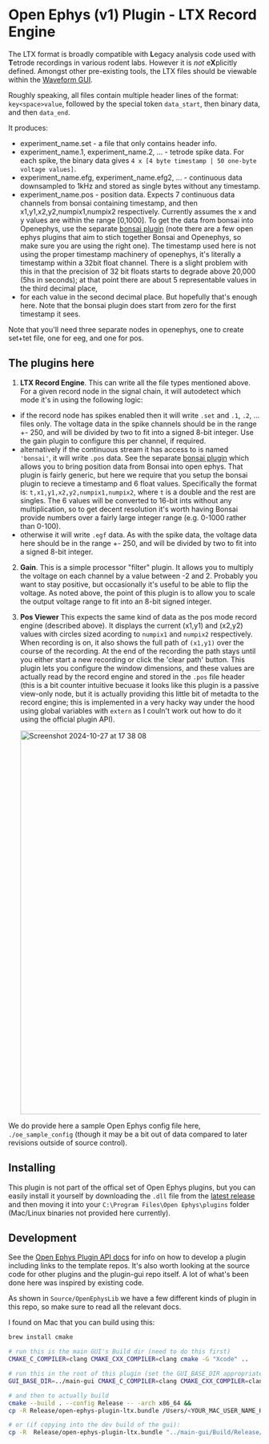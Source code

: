 # Open Ephys (v1) Plugin - LTX Record Engine

The LTX format is broadly compatible with **L**egacy analysis code used with **T**etrode recordings in various rodent labs. However it is _not_ e**X**plicitly defined.
Amongst other pre-existing tools, the LTX files should be viewable within the [Waveform GUI](https://github.com/d1manson/waveform).

Roughly speaking, all files contain multiple header lines of the format: `key<space>value`, followed by the special token `data_start`, then binary data, and then `data_end`.

It produces:

- experiment_name.set - a file that only contains header info.
- experiment_name.1, experiment_name.2, ... - tetrode spike data. For each spike, the binary data gives `4 x [4 byte timestamp | 50 one-byte voltage values]`.
- experiment_name.efg, experiment_name.efg2, ... - continuous data downsampled to 1kHz and stored as single bytes without any timestamp.
- experiment_name.pos - position data. Expects 7 continuous data channels from bonsai containing timestamp, and then x1,y1,x2,y2,numpix1,numpix2 respectively.
  Currently assumes the x and y values are within the range [0,1000]. To get the data from bonsai into Openephys, use the separate [bonsai plugin](https://github.com/d1manson/open-ephys-plugin-bonsai)
   (note there are a few open ephys plugins that aim to stich together Bonsai and Openephys, so make sure you are using the right one). The timestamp used here is
  not using the proper timestamp machinery of openephys, it's literally a timestamp within a 32bit float channel. There is a slight problem with this
  in that the precision of 32 bit floats starts to degrade above 20,000 (5hs in seconds); at that point there are about 5 representable values in the third decimal place,
- for each value in the second decimal place. But hopefully that's enough here. Note that the bonsai plugin does start from zero for the first timestamp it sees.

Note that you'll need three separate nodes in openephys, one to create set+tet file, one for eeg, and one for pos.

## The plugins here

1. **LTX Record Engine**. This can write all the file types mentioned above. For a given record node in the signal chain, it will autodetect which mode it's in using the following logic:
- if the record node has spikes enabled then it will write `.set` and `.1`, `.2`, ... files only. The voltage data in the spike channels should be in the range +- 250, and will be divided
  by two to fit into a signed 8-bit integer. Use the gain plugin to configure this per channel, if required.
- alternatively if the continuous stream it has access to is named `'bonsai'`, it will write `.pos` data. See the separate [bonsai plugin](https://github.com/d1manson/open-ephys-plugin-bonsai)
  which allows you to bring position data from Bonsai into open ephys. That plugin is fairly generic, but here we require that you setup the bonsai plugin to recieve a timestamp and 6 float values.
  Specifically the format is: `t,x1,y1,x2,y2,numpix1,numpix2`, where `t` is a double and the rest are singles. The 6 values will be converted to 16-bit ints without any multiplication, so to get
  decent resolution it's worth having Bonsai provide numbers over a fairly large integer range (e.g. 0-1000 rather than 0-100).
- otherwise it will write `.egf` data. As with the spike data, the voltage data here should be in the range +- 250, and will be divided by two to fit into a signed 8-bit integer.

2. **Gain**. This is a simple processor "filter" plugin. It allows you to multiply the voltage on each channel by a value between -2 and 2. Probably you want to stay positive, but occasionally
   it's useful to be able to flip the voltage. As noted above, the point of this plugin is to allow you to scale the output voltage range to fit into an 8-bit signed integer.

3. **Pos Viewer** This expects the same kind of data as the pos mode record engine (described above). It displays the current (x1,y1) and (x2,y2) values with circles sized acording to `numpix1` and `numpix2`
    respectively. When recording is on, it also shows the full path of `(x1,y1)` over the course of the recording. At the end of the recording the path stays until you either start a new recording or click
   the 'clear path' button. This plugin lets you configure the window dimensions, and these values are actually read by the record engine and stored in the `.pos` file header (this is
   a bit counter intuitive becuase it looks like this plugin is a passive view-only node, but it is actually providing this little bit of metadta to the record engine; this is implemented in a very hacky way
   under the hood using global variables with `extern` as I couln't work out how to do it using the official plugin API).


   <img width="765" alt="Screenshot 2024-10-27 at 17 38 08" src="https://github.com/user-attachments/assets/f79dc117-d9a4-42d6-9ac8-338a34207a7c">


We do provide here a sample Open Ephys config file here, `./oe_sample_config` (though it may be a bit out of data compared to later revisions outside of source control).

## Installing

This plugin is not part of the offical set of Open Ephys plugins, but you can easily install it yourself by downloading the `.dll` file from the [latest release](https://github.com/d1manson/open-ephys-plugin-ltx/releases)
and then moving it into your `C:\Program Files\Open Ephys\plugins` folder (Mac/Linux binaries not provided here currently).

## Development

See the [Open Ephys Plugin API docs](https://open-ephys.github.io/gui-docs/Developer-Guide/Open-Ephys-Plugin-API/index.html) for info on how to develop a plugin
including links to the template repos. It's also worth looking at the source code for other plugins and the plugin-gui repo itself. A lot of what's been done here was
inspired by existing code.

As shown in `Source/OpenEphysLib` we have a few different kinds of plugin in this repo, so make sure to read all the relevant docs.


I found on Mac that you can build using this:

```bash
brew install cmake

# run this is the main GUI's Build dir (need to do this first)
CMAKE_C_COMPILER=clang CMAKE_CXX_COMPILER=clang cmake -G "Xcode" ..

# run this in the root of this plugin (set the GUI_BASE_DIR appropriately)
GUI_BASE_DIR=../main-gui CMAKE_C_COMPILER=clang CMAKE_CXX_COMPILER=clang cmake -G "Xcode" .

# and then to actually build
cmake --build . --config Release -- -arch x86_64 &&
cp -R Release/open-ephys-plugin-ltx.bundle /Users/<YOUR_MAC_USER_NAME_HERE>/Library/Application\ Support/open-ephys/plugins-api8/ 

# or (if copying into the dev build of the gui):
cp -R  Release/open-ephys-plugin-ltx.bundle "../main-gui/Build/Release/Open Ephys GUI.app/Contents/Plugins/" 
```

